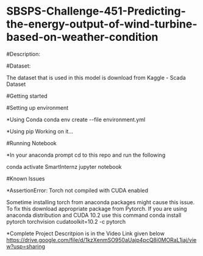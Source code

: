 # SBSPS-Challenge-451-Predicting-the-energy-output-of-wind-turbine-based-on-weather-condition
#Description:

#Dataset:

The dataset that is used in this model is download from  Kaggle - Scada Dataset

#Getting started

#Setting up environment

*Using Conda
conda env create --file environment.yml

*Using pip
Working on it...

#Running Notebook

*In your anaconda prompt cd to this repo and run the following

conda activate SmartInternz
jupyter notebook

#Known Issues

*AssertionError: Torch not compiled with CUDA enabled


Sometime installing torch from anaconda packages might cause this issue. To fix this download appropriate package from Pytorch. If you are using anaconda distribution and CUDA 10.2 use this command
conda install pytorch torchvision cudatoolkit=10.2 -c pytorch



*Complete Project Descritpion is in the Video Link given below
https://drive.google.com/file/d/1kzXenmSO950aUajp4pcQ8i0MORaL1jaj/view?usp=sharing

